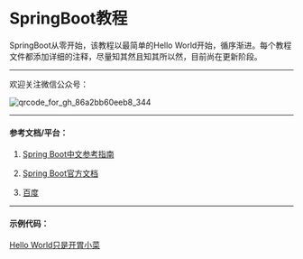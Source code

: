 # SpringBoot教程
SpringBoot从零开始，该教程以最简单的Hello World开始，循序渐进。每个教程文件都添加详细的注释，尽量知其然且知其所以然，目前尚在更新阶段。

------

欢迎关注微信公众号：

![qrcode_for_gh_86a2bb60eeb8_344](/Users/lijiakang/Pictures/qrcode_for_gh_86a2bb60eeb8_344.jpg)

------

####  参考文档/平台：

1. [Spring Boot中文参考指南](https://www.springcloud.cc/spring-boot.html)

2. [Spring Boot官方文档](https://docs.spring.io/spring-boot/docs/2.3.3.RELEASE/reference/htmlsingle/)

3. [百度](https://www,baidu.com)

------

#### 示例代码：

[Hello World只是开胃小菜](https://github.com/lijiakang329/SpringBoot/tree/master/1.Hello%20Spring%20Boot/main/java/com/example/demo/controller)

